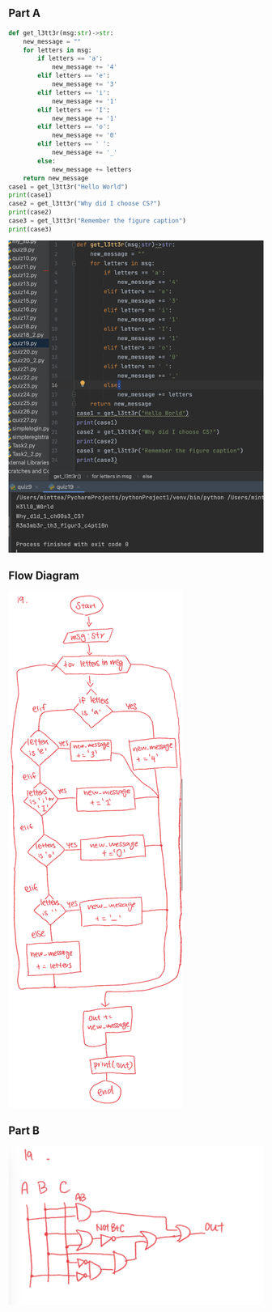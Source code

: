 ## Part A
```.py
def get_l3tt3r(msg:str)->str:
    new_message = ""
    for letters in msg:
        if letters == 'a':
            new_message += '4'
        elif letters == 'e':
            new_message += '3'
        elif letters == 'i':
            new_message += '1'
        elif letters == 'I':
            new_message += '1'
        elif letters == 'o':
            new_message += '0'
        elif letters == ' ':
            new_message += '_'
        else:
            new_message += letters
    return new_message
case1 = get_l3tt3r("Hello World")
print(case1)
case2 = get_l3tt3r("Why did I choose CS?")
print(case2)
case3 = get_l3tt3r("Remember the figure caption")
print(case3)
```
![](https://github.com/MeisaChi/unit2_repo/blob/main/Screenshots/quiz19.png)
## Flow Diagram
![](https://github.com/MeisaChi/unit2_repo/blob/main/Screenshots/19.jpg)
## Part B
![](https://github.com/MeisaChi/unit2_repo/blob/main/Screenshots/19b.jpg)
